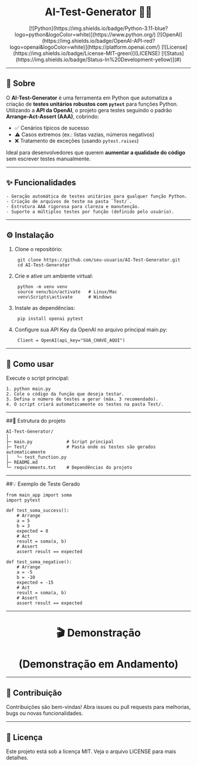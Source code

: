<h1 align="center">  AI-Test-Generator 🧪🤖 </h1>

<p align="center">
[![Python](https://img.shields.io/badge/Python-3.11-blue?logo=python&logoColor=white)](https://www.python.org/)
[![OpenAI](https://img.shields.io/badge/OpenAI-API-red?logo=openai&logoColor=white)](https://platform.openai.com/)
[![License](https://img.shields.io/badge/License-MIT-green)](LICENSE)
[![Status](https://img.shields.io/badge/Status-In%20Development-yellow)](#)
</p>

---

## 🚀 Sobre

O **AI-Test-Generator** é uma ferramenta em Python que automatiza a criação de **testes unitários robustos com `pytest`** para funções Python.  
Utilizando a **API da OpenAI**, o projeto gera testes seguindo o padrão **Arrange-Act-Assert (AAA)**, cobrindo:

- ✅ Cenários típicos de sucesso  
- ⚠️ Casos extremos (ex.: listas vazias, números negativos)  
- ❌ Tratamento de exceções (usando `pytest.raises`)  

Ideal para desenvolvedores que querem **aumentar a qualidade do código** sem escrever testes manualmente.

---

## ✨ Funcionalidades

    - Geração automática de testes unitários para qualquer função Python.  
    - Criação de arquivos de teste na pasta `Test/`.  
    - Estrutura AAA rigorosa para clareza e manutenção.  
    - Suporte a múltiplos testes por função (definido pelo usuário).  

---

## ⚙️ Instalação

1. Clone o repositório:

        git clone https://github.com/seu-usuario/AI-Test-Generator.git
        cd AI-Test-Generator

2. Crie e ative um ambiente virtual:

        python -m venv venv
        source venv/bin/activate   # Linux/Mac
        venv\Scripts\activate      # Windows

3. Instale as dependências:

        pip install openai pytest

4. Configure sua API Key da OpenAI no arquivo principal main.py:

        Client = OpenAI(api_key="SUA_CHAVE_AQUI")

---

## 🏃 Como usar
Execute o script principal:

    1. python main.py
    2. Cole o código da função que deseja testar.
    3. Defina o número de testes a gerar (máx. 3 recomendado).
    4. O script criará automaticamente os testes na pasta Test/.

---

##📂 Estrutura do projeto

    AI-Test-Generator/
    │
    ├─ main.py             # Script principal
    ├─ Test/               # Pasta onde os testes são gerados automaticamente
    │   └─ test_function.py
    ├─ README.md
    └─ requirements.txt    # Dependências do projeto

---

##💡 Exemplo de Teste Gerado

    from main_app import soma
    import pytest
    
    def test_soma_success():
        # Arrange
        a = 5
        b = 3
        expected = 8
        # Act
        result = soma(a, b)
        # Assert
        assert result == expected
    
    def test_soma_negative():
        # Arrange
        a = -5
        b = -10
        expected = -15
        # Act
        result = soma(a, b)
        # Assert
        assert result == expected

---

<h1 align="center">🎬 Demonstração </h1>

<h1 align="center">(Demonstração em Andamento)</h1>

---

## 🤝 Contribuição
Contribuições são bem-vindas! Abra issues ou pull requests para melhorias, bugs ou novas funcionalidades.

---

## 📝 Licença
Este projeto está sob a licença MIT. Veja o arquivo LICENSE para mais detalhes.
